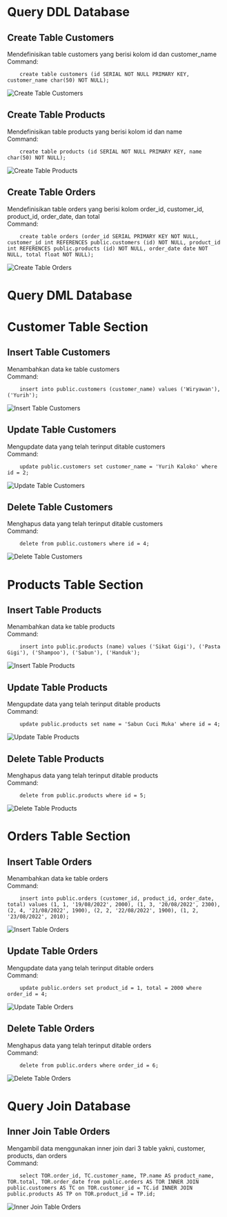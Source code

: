 # Query DDL Database

## Create Table Customers
Mendefinisikan table customers yang berisi kolom id dan customer_name\
Command: 
```
    create table customers (id SERIAL NOT NULL PRIMARY KEY, customer_name char(50) NOT NULL);
```
![Create Table Customers](../screenshoot/create_table_customers.jpg)

## Create Table Products
Mendefinisikan table products yang berisi kolom id dan name\
Command: 
```
    create table products (id SERIAL NOT NULL PRIMARY KEY, name char(50) NOT NULL);
```
![Create Table Products](../screenshoot/create_table_products.jpg)

## Create Table Orders
Mendefinisikan table orders yang berisi kolom order_id, customer_id, product_id, order_date, dan total\
Command: 
```
    create table orders (order_id SERIAL PRIMARY KEY NOT NULL, customer_id int REFERENCES public.customers (id) NOT NULL, product_id int REFERENCES public.products (id) NOT NULL, order_date date NOT NULL, total float NOT NULL);
```
![Create Table Orders](../screenshoot/create_table_orders.jpg)


# Query DML Database

# Customer Table Section
## Insert Table Customers
Menambahkan data ke table customers\
Command:
```
    insert into public.customers (customer_name) values ('Wiryawan'), ('Yurih');
```
![Insert Table Customers](../screenshoot/insert_table_customers.jpg)

## Update Table Customers
Mengupdate data yang telah terinput ditable customers\
Command: 
```
    update public.customers set customer_name = 'Yurih Kaloko' where id = 2;
```
![Update Table Customers](../screenshoot/update_table_customers.jpg)

## Delete Table Customers
Menghapus data yang telah terinput ditable customers\
Command:
```
    delete from public.customers where id = 4;
```
![Delete Table Customers](../screenshoot/delete_table_customers.jpg)


# Products Table Section
## Insert Table Products
Menambahkan data ke table products\
Command:
```
    insert into public.products (name) values ('Sikat Gigi'), ('Pasta Gigi'), ('Shampoo'), ('Sabun'), ('Handuk');
```
![Insert Table Products](../screenshoot/insert_table_products.jpg)

## Update Table Products
Mengupdate data yang telah terinput ditable products\
Command: 
```
    update public.products set name = 'Sabun Cuci Muka' where id = 4;
```
![Update Table Products](../screenshoot/update_table_products.jpg)

## Delete Table Products
Menghapus data yang telah terinput ditable products\
Command:
```
    delete from public.products where id = 5;
```
![Delete Table Products](../screenshoot/delete_table_products.jpg)


# Orders Table Section
## Insert Table Orders
Menambahkan data ke table orders\
Command:
```
    insert into public.orders (customer_id, product_id, order_date, total) values (1, 1, '19/08/2022', 2000), (1, 3, '20/08/2022', 2300), (2, 4, '21/08/2022', 1900), (2, 2, '22/08/2022', 1900), (1, 2, '23/08/2022', 2010);
```
![Insert Table Orders](../screenshoot/insert_table_orders.jpg)

## Update Table Orders
Mengupdate data yang telah terinput ditable orders\
Command: 
```
    update public.orders set product_id = 1, total = 2000 where order_id = 4;
```
![Update Table Orders](../screenshoot/update_table_orders.jpg)

## Delete Table Orders
Menghapus data yang telah terinput ditable orders\
Command:
```
    delete from public.orders where order_id = 6;
```
![Delete Table Orders](../screenshoot/delete_table_orders.jpg)


# Query Join Database

## Inner Join Table Orders
Mengambil data menggunakan inner join dari 3 table yakni, customer, products, dan orders\
Command:
```
    select TOR.order_id, TC.customer_name, TP.name AS product_name, TOR.total, TOR.order_date from public.orders AS TOR INNER JOIN public.customers AS TC on TOR.customer_id = TC.id INNER JOIN public.products AS TP on TOR.product_id = TP.id;
```
![Inner Join Table Orders](../screenshoot/inner_join_table_orders.jpg)